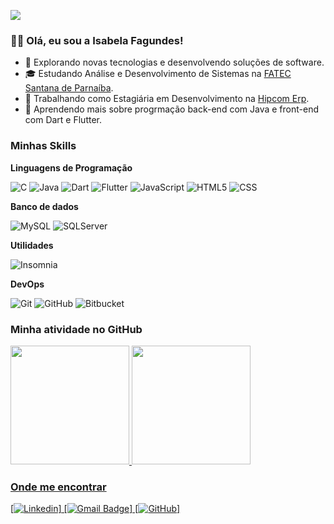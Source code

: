 

![](https://komarev.com/ghpvc/?username=isabelafagundes&color=006bed)

### 👩‍💻 Olá, eu sou a Isabela Fagundes!
- 🤔 Explorando novas tecnologias e desenvolvendo soluções de software.
- 🎓 Estudando Análise e Desenvolvimento de Sistemas na <a href="https://www.linkedin.com/company/hipcomerp/mycompany/](https://www.linkedin.com/in/fatec-santana-de-parna%C3%ADba-5baa86198/)">FATEC Santana de Parnaíba</a>.
- 💼 Trabalhando como Estagiária em Desenvolvimento na <a href="https://www.linkedin.com/company/hipcomerp/mycompany/">Hipcom Erp</a>.
- 🌱 Aprendendo mais sobre progrmação back-end com Java e front-end com Dart e Flutter.
  
<h3>Minhas Skills</h3>

**Linguagens de Programação**

![C](https://img.shields.io/badge/-C-333333?style=flat&logo=C%2B%2B&logoColor=00599C)
![Java](https://img.shields.io/badge/-Java-333333?style=flat&logo=Java&logoColor=007396)
![Dart](https://img.shields.io/badge/-Dart-333333?style=flat&logo=Dart)
![Flutter](https://img.shields.io/badge/-Flutter-333333?style=flat&logo=Flutter)
![JavaScript](https://img.shields.io/badge/-JavaScript-333333?style=flat&logo=javascript)
![HTML5](https://img.shields.io/badge/-HTML5-333333?style=flat&logo=HTML5)
![CSS](https://img.shields.io/badge/-CSS-333333?style=flat&logo=CSS3&logoColor=1572B6)

**Banco de dados**

![MySQL](https://img.shields.io/badge/-MySQL-333333?style=flat&logo=mysql)
![SQLServer](https://img.shields.io/badge/-SQLServer-333333?style=flat&logo=smicrosoftsqlserver)

**Utilidades**

![Insomnia](https://img.shields.io/badge/-Insomnia-333333?style=flat&logo=insomnia)

**DevOps**

![Git](https://img.shields.io/badge/-Git-333333?style=flat&logo=git)
![GitHub](https://img.shields.io/badge/-GitHub-333333?style=flat&logo=github)
![Bitbucket](https://img.shields.io/badge/-Bitbucket-333333?style=flat&logo=bitbucket)

  <h3>Minha atividade no GitHub</h3>
   <div align="left">
    <a href="https://github.com/isabelafagundes">
    <img height="190em" src="https://github-readme-stats.vercel.app/api?username=isabelafagundes&show_icons=true&theme=aura&include_all_commits=true&count_private=true"/>
    <img height="190em" src="https://github-readme-stats.vercel.app/api/top-langs/?username=isabelafagundes&layout=compact&langs_count=7&theme=aura"/>
  </div>

  <h3>Onde me encontrar</h3>

[![Linkedin](https://img.shields.io/badge/-isabelafagundes-blue?style=flat-square&logo=Linkedin&logoColor=white&link=https://www.linkedin.com/in/isabela-fagundes2004/)]
[![Gmail Badge](https://img.shields.io/badge/-isabelahidalgo.2004@gmail.com-006bed?style=flat-square&logo=Gmail&logoColor=white&link=mailto:isabelahidalgo.2004@gmail.com)]
[![GitHub](https://img.shields.io/github/followers/iuricode?label=follow&style=social&link=https://github.com/isabelafagundes)]
  </div>
 
  

